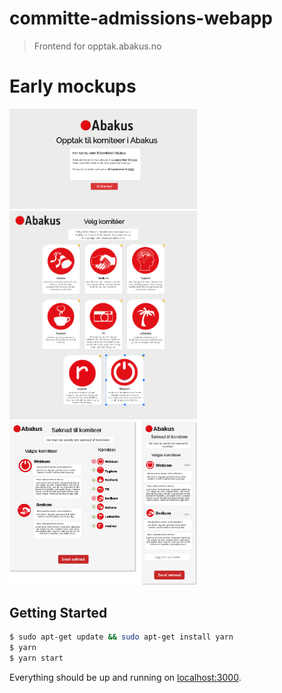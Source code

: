 # committe-admissions-webapp

> Frontend for opptak.abakus.no

# Early mockups
<img src="public/landingpage.png" width="300" />
<img src="public/committees.png" width="300" />
<img src="public/application.png" width="300" />

## Getting Started

```bash
$ sudo apt-get update && sudo apt-get install yarn
$ yarn
$ yarn start
```

Everything should be up and running on [localhost:3000](http://localhost:3000).
